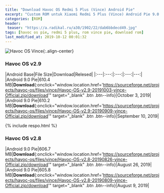 ```yaml
---
title: "Download Havoc OS Redmi 5 Plus (Vince) Android Pie"
excerpt: "Custom ROM untuk Xiaomi Redmi 5 Plus (Vince) Android Pie 9.0 Rilis Bulan Oktober 2019"
categories: [ROM]
header:
 teaser: "https://a.radikal.ru/a30/1902/22/dab6bbdecd49.jpg"
tags: [havoc os pie, redmi 5 plus, rom vince pie, download rom]
last_modified_at: 2019-10-12 00:01:32
---
```

![Havoc OS Vince](https://a.radikal.ru/a30/1902/22/dab6bbdecd49.jpg){:.align-center}
<style>
.btn:hover,.btn:focus {cursor: pointer}
</style>

### Havoc OS v2.9

|Android Base|File Size|Download|Relesed|
|:---|:---:|:---:|:---:|---:|
|Android 9.0 Pie|610.4 MB|**Download**{:onclick="window.location.href='https://sourceforge.net/projects/havoc-os/files/vince/Havoc-OS-v2.9-20191003-vince-Official.zip/download'" target="_blank" .btn .btn--info}|October 3, 2019|
|Android 9.0 Pie|610.2 MB|**Download**{:onclick="window.location.href='https://sourceforge.net/projects/havoc-os/files/vince/Havoc-OS-v2.9-20190909-vince-Official.zip/download'" target="_blank" .btn .btn--info}|September 10, 2019|

{% include respo.html %}

### Havoc OS v2.8

|Android 9.0 Pie|606.7 MB|**Download**{:onclick="window.location.href='https://sourceforge.net/projects/havoc-os/files/vince/Havoc-OS-v2.8-20190826-vince-Official.zip/download'" target="_blank" .btn .btn--info}|August 26, 2019|
|Android 9.0 Pie|605.8 MB|**Download**{:onclick="window.location.href='https://sourceforge.net/projects/havoc-os/files/vince/Havoc-OS-v2.8-20190809-vince-Official.zip/download'" target="_blank" .btn .btn--info}|August 9, 2019|

